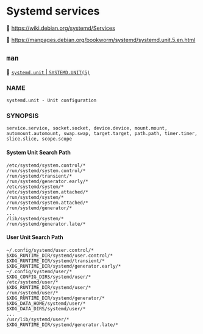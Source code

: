 # Systemd services




📙 https://wiki.debian.org/systemd/Services

📙 https://manpages.debian.org/bookworm/systemd/systemd.unit.5.en.html
























































































## `man`

📘 [`systemd.unit` | `SYSTEMD.UNIT(5)`](https://documentation.suse.com/smart/systems-management/html/systemd-management/index.html) 


### NAME

```
systemd.unit - Unit configuration
```

### SYNOPSIS

```
service.service, socket.socket, device.device, mount.mount,
automount.automount, swap.swap, target.target, path.path, timer.timer,
slice.slice, scope.scope
```


#### System Unit Search Path

```
/etc/systemd/system.control/*
/run/systemd/system.control/*
/run/systemd/transient/*
/run/systemd/generator.early/*
/etc/systemd/system/*
/etc/systemd/system.attached/*
/run/systemd/system/*
/run/systemd/system.attached/*
/run/systemd/generator/*
...
/lib/systemd/system/*
/run/systemd/generator.late/*
```

#### User Unit Search Path

```
~/.config/systemd/user.control/*
$XDG_RUNTIME_DIR/systemd/user.control/*
$XDG_RUNTIME_DIR/systemd/transient/*
$XDG_RUNTIME_DIR/systemd/generator.early/*
~/.config/systemd/user/*
$XDG_CONFIG_DIRS/systemd/user/*
/etc/systemd/user/*
$XDG_RUNTIME_DIR/systemd/user/*
/run/systemd/user/*
$XDG_RUNTIME_DIR/systemd/generator/*
$XDG_DATA_HOME/systemd/user/*
$XDG_DATA_DIRS/systemd/user/*
...
/usr/lib/systemd/user/*
$XDG_RUNTIME_DIR/systemd/generator.late/*
```


